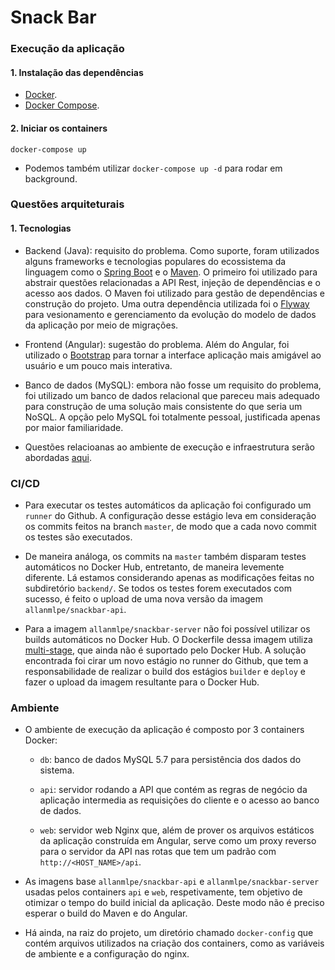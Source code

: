# Snack Bar

### Execução da aplicação

#### 1. Instalação das dependências
    
- [Docker](https://docs.docker.com/get-docker/).
- [Docker Compose](https://docs.docker.com/compose/install/).

#### 2. Iniciar os containers

    docker-compose up

* Podemos também utilizar `docker-compose up -d` para rodar em background.

### Questões arquiteturais

#### 1. Tecnologias

- Backend (Java): requisito do problema. Como suporte, foram utilizados alguns frameworks e tecnologias populares do ecossistema da linguagem como o [Spring Boot](https://spring.io/projects/spring-boot) e o [Maven](). O primeiro foi utilizado para abstrair questões relacionadas a API Rest, injeção de dependências e o acesso aos dados. O Maven foi utilizado para gestão de dependências e construção do projeto. Uma outra dependência utilizada foi o [Flyway](https://flywaydb.org/) para vesionamento e gerenciamento da evolução do modelo de dados da aplicação por meio de migrações.

- Frontend (Angular): sugestão do problema. Além do Angular, foi utilizado o [Bootstrap](https://ng-bootstrap.github.io/#/home) para tornar a interface aplicação mais amigável ao usuário e um pouco mais interativa.

- Banco de dados (MySQL): embora não fosse um requisito do problema, foi utilizado um banco de dados relacional que pareceu mais adequado para construção de uma solução mais consistente do que seria um NoSQL. A opção pelo MySQL foi totalmente pessoal, justificada apenas por maior familiaridade.

- Questões relacioanas ao ambiente de execução e infraestrutura serão abordadas [aqui]().

### CI/CD

- Para executar os testes automáticos da aplicação foi configurado um `runner` do Github. A configuração desse estágio leva em consideração os commits feitos na branch `master`, de modo que a cada novo commit os testes são executados.

- De maneira análoga, os commits na `master` também disparam testes automáticos no Docker Hub, entretanto, de maneira levemente diferente. Lá estamos considerando apenas as modificações feitas no subdiretório `backend/`. Se todos os testes forem executados com sucesso, é feito o upload de uma nova versão da imagem `allanmlpe/snackbar-api`.

- Para a imagem `allanmlpe/snackbar-server` não foi possível utilizar os builds automáticos no Docker Hub. O Dockerfile dessa imagem utiliza [multi-stage](https://docs.docker.com/develop/develop-images/multistage-build/), que ainda não é suportado pelo Docker Hub. A solução encontrada foi cirar um novo estágio no runner do Github, que tem a responsabilidade de realizar o build dos estágios `builder` e `deploy` e fazer o upload da imagem resultante para o Docker Hub. 

### Ambiente

- O ambiente de execução da aplicação é composto por 3 containers Docker:

    - `db`: banco de dados MySQL 5.7 para persistência dos dados do sistema.

    - `api`: servidor rodando a API que contém as regras de negócio da aplicação intermedia as requisições do cliente e o acesso ao banco de dados.

    - `web`: servidor web Nginx que, além de prover os arquivos estáticos da aplicação construída em Angular, serve como um proxy reverso para o servidor da API nas rotas que tem um padrão com `http://<HOST_NAME>/api`.

- As imagens base `allanmlpe/snackbar-api` e `allanmlpe/snackbar-server` usadas pelos containers `api` e `web`, respetivamente, tem objetivo de otimizar o tempo do build inicial da aplicação. Deste modo não é preciso esperar o build do Maven e do Angular. 

- Há ainda, na raiz do projeto, um diretório chamado `docker-config` que contém arquivos utilizados na criação dos containers, como as variáveis de ambiente e a configuração do nginx.